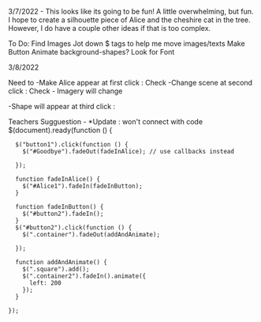 3/7/2022 - This looks like its going to be fun! A little overwhelming, but fun. I hope to create a silhouette piece of Alice and the cheshire cat in the tree. However, I do have a couple other ideas if that is too complex. 

To Do: 
Find Images
Jot down $ tags to help me move images/texts
Make Button 
Animate background-shapes? 
Look for Font

3/8/2022 

Need to 
-Make Alice appear at first click : Check
-Change scene at second click : Check
    - Imagery will change 
    
-Shape will appear at third click : 


Teachers Sugguestion - *Update : won't connect with code
$(document).ready(function () {

      $("button1").click(function () {
        $("#Goodbye").fadeOut(fadeInAlice); // use callbacks instead

      });

      function fadeInAlice() {
        $("#Alice1").fadeIn(fadeInButton);
      }

      function fadeInButton() {
        $("#button2").fadeIn();
      }
      $("#button2").click(function () {
        $(".container").fadeOut(addAndAnimate);

      });

      function addAndAnimate() {
        $(".square").add();
        $(".container2").fadeIn().animate({
          left: 200
        });
      }

    });